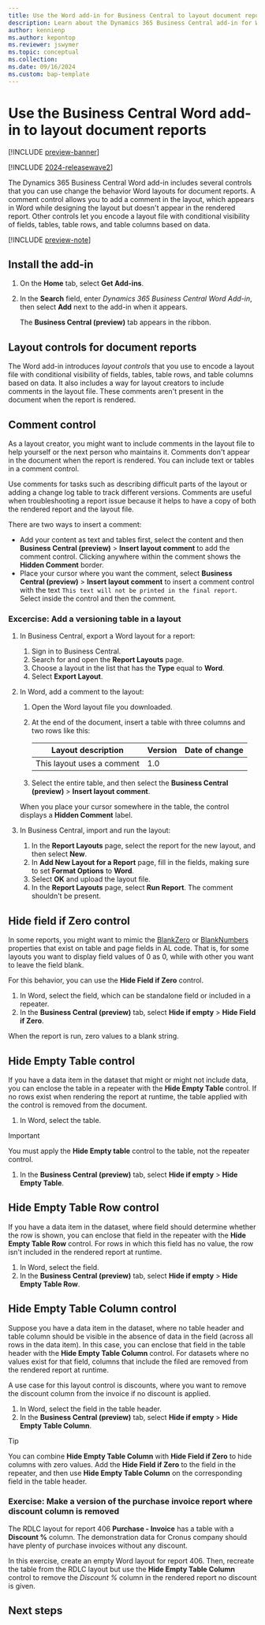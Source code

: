 ```yaml
---
title: Use the Word add-in for Business Central to layout document reports
description: Learn about the Dynamics 365 Business Central add-in for Word. 
author: kennienp
ms.author: kepontop 
ms.reviewer: jswymer
ms.topic: conceptual 
ms.collection: 
ms.date: 09/16/2024
ms.custom: bap-template
---
```

# Use the Business Central Word add-in to layout document reports

[!INCLUDE [preview-banner](~/../shared-content/shared/preview-includes/preview-banner.md)]

[!INCLUDE [2024-releasewave2](../includes/2024-releasewave2.md)]

The Dynamics 365 Business Central Word add-in includes several controls that you can use change the behavior Word layouts for document reports. A comment control allows you to add a comment in the layout, which appears in Word while designing the layout but doesn't appear in the rendered report. Other controls let you encode a layout file with conditional visibility of fields, tables, table rows, and table columns based on data.

[!INCLUDE [preview-note](~/../shared-content/shared/preview-includes/production-ready-preview-dynamics365.md)]

## Install the add-in

1. On the **Home** tab, select **Get Add-ins**.
2. In the **Search** field, enter *Dynamics 365 Business Central Word Add-in*, then select **Add** next to the add-in when it appears.

    The **Business Central (preview)** tab appears in the ribbon.

## Layout controls for document reports

The Word add-in introduces *layout controls* that you use to encode a layout file with conditional visibility of fields, tables, table rows, and table columns based on data. It also includes a way for layout creators to include comments in the layout file. These comments aren't present in the document when the report is rendered.

## Comment control

As a layout creator, you might want to include comments in the layout file to help yourself or the next person who maintains it. Comments don't appear in the document when the report is rendered. You can include text or tables in a comment control.

Use comments for tasks such as describing difficult parts of the layout or adding a change log table to track different versions. Comments are useful when troubleshooting a report issue because it helps to have a copy of both the rendered report and the layout file.

There are two ways to insert a comment:

- Add your content as text and tables first, select the content and then **Business Central (preview)** > **Insert layout comment** to add the comment control. Clicking anywhere within the comment shows the **Hidden Comment** border.
- Place your cursor where you want the comment, select **Business Central (preview)** > **Insert layout comment** to insert a comment control with the text `This text will not be printed in the final report`. Select inside the control and then  the comment.

### Excercise: Add a versioning table in a layout

1. In Business Central, export a Word layout for a report:

   1. Sign in to Business Central.
   1. Search for and open the **Report Layouts** page.
   1. Choose a layout in the list that has the **Type** equal to **Word**.
   1. Select **Export Layout**.
1. In Word, add a comment to the layout:
   1. Open the Word layout file you downloaded.
   1. At the end of the document, insert a table with three columns and two rows like this:

      | Layout description | Version | Date of change |
      |-|-|-|
      |This layout uses a comment| 1.0 | <todays date> |

   1. Select the entire table, and then select the **Business Central (preview)** > **Insert layout comment**.

   When you place your cursor somewhere in the table, the control displays a **Hidden Comment** label.

1. In Business Central, import and run the layout:

   1. In the **Report Layouts** page, select the report for the new layout, and then select **New**.
   1. In **Add New Layout for a Report** page, fill in the fields, making sure to set **Format Options** to **Word**.
   1. Select **OK** and upload the layout file.
   1. In the **Report Layouts** page, select **Run Report**. The comment shouldn't be present.

## Hide field if Zero control

In some reports, you might want to mimic the [BlankZero](properties/devenv-blankzero-property.md) or [BlankNumbers](properties/devenv-blanknumbers-property.md) properties that exist on table and page fields in AL code. That is, for some layouts you want to display field values of 0 as 0, while with other you want to leave the field blank.

For this behavior, you can use the **Hide Field if Zero** control.

1. In Word, select the field, which can be standalone field or included in a repeater.
1. In the **Business Central (preview)** tab, select **Hide if empty** > **Hide Field if Zero**.

When the report is run, zero values to a blank string.

## Hide Empty Table control

If you have a data item in the dataset that might or might not include data, you can enclose the table in a repeater with the **Hide Empty Table** control. If no rows exist when rendering the report at runtime, the table applied with the control is removed from the document.

1. In Word, select the table.

  > [!IMPORTANT]
  > You must apply the **Hide Empty table** control to the table, not the repeater control.

1. In the **Business Central (preview)** tab, select **Hide if empty** > **Hide Empty Table**.

## Hide Empty Table Row control

If you have a data item in the dataset, where field should determine whether the row is shown, you can enclose that field in the repeater with the **Hide Empty Table Row** control. For rows in which this field has no value, the row isn't included in the rendered report at runtime.

1. In Word, select the field.
1. In the **Business Central (preview)** tab, select **Hide if empty** > **Hide Empty Table Row**.

## Hide Empty Table Column control

Suppose you have a data item in the dataset, where no table header and table column should be visible in the absence of data in the field (across all rows in the data item). In this case, you can enclose that field in the table header with the **Hide Empty Table Column** control. For datasets where no values exist for that field, columns that include the filed are removed from the rendered report at runtime.

A use case for this layout control is discounts, where you want to remove the discount column from the invoice if no discount is applied.

1. In Word, select the field in the table header.
1. In the **Business Central (preview)** tab, select **Hide if empty** > **Hide Empty Table Column**.

> [!TIP]
> You can combine **Hide Empty Table Column** with **Hide Field if Zero** to hide columns with zero values. Add the **Hide Field if Zero** to the field in the repeater, and then use **Hide Empty Table Column** on the corresponding field in the table header.

### Exercise: Make a version of the purchase invoice report where discount column is removed

The RDLC layout for report 406 **Purchase - Invoice** has a table with a **Discount %** column. The demonstration data for Cronus company should have plenty of purchase invoices without any discount.

In this exercise, create an empty Word layout for report 406. Then, recreate the table from the RDLC layout but use the **Hide Empty Table Column** control to remove the *Discount %* column in the rendered report no discount is given.

## Next steps

<!--Remove all the comments in this template before you sign-off or merge to the main branch.-->
